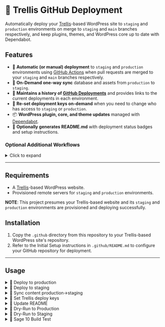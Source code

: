 # 🚀 Trellis GitHub Deployment

Automatically deploy your [Trellis](https://roots.io/trellis/)-based WordPress site to `staging` and `production` environments on merge to `staging` and `main` branches respectively, and keep plugins, themes, and WordPress core up to date with Dependabot.

## Features

- 🚀 **Automatic (or manual) deployment** to `staging` and `production` environments using [GitHub Actions](https://github.com/features/actions) when pull requests are merged to your `staging` and `main` branches respectively.
- 🔄 **On-Demand one-way sync** database and assets from `production` to `staging`.
- 🔗 **Maintains a history of [GitHub Deployments](https://docs.github.com/en/rest/reference/repos#create-a-deployment)** and provides links to the current deployments in each environment.
- 🔑 **Re-set deployment keys on-demand** when you need to change who has access to `staging` or `production`.
- 📦 **WordPress plugin, core, and theme updates** managed with [Dependabot](https://docs.github.com/en/code-security/supply-chain-security/keeping-your-dependencies-updated-automatically/about-dependabot-version-updates).
- 📝 **Optionally generates README.md** with deployment status badges and setup instructions.

### Optional Additional Workflows
<details>
<summary>Click to expand</summary>

- 🌱 **Sage 10 build test** on pull request or on-demand (make sure your theme builds before you deploy it!).
- 🧪 **Dry-run deployments** to `staging` and `production` environments on pull request or on-demand (confirm Trellis can deploy successfully without finalizing the deployment).
- ⏏️ **Eject WordPress site** from Bedrock and Trellis and prepare database and assets for migration to traditional WordPress hosting.

</details>

---
## Requirements

- A [Trellis](https://roots.io/trellis/docs/installing-trellis/)-based WordPress website.
- Provisioned remote servers for `staging` and `production` environments.

**NOTE**: This project presumes your Trellis-based website and its `staging` and `production` environments are provisioned and deploying successfully.

## Installation

1. Copy the `.github` directory from this repository to your Trellis-based WordPress site's repository.
2. Refer to the Initial Setup instructions in `.github/README.md` to configure your GitHub repository for deployment.

---

## Usage

<details>
<summary>🚀 Deploy to production</summary>

```md
.github/workflows/deploy-production.yml
```

 Automatically deploys to the `production` environment when a `pull_request` is `merged` to the `main` branch. This action can also be run manually from the "Actions" tab in GitHub.

When a deploy to `production` is completed, the following occurs:

- A new release is created with the current date and time including site's database and uploads attached as artifacts (GitHub release size restrictions apply).
- A GitHub Deployment is created with a link to the environment.

</details>

<details>
<summary>🚀 Deploy to staging</summary>
  
```md
.github/workflows/deploy-staging.yml
```

Automatically deploys to the `staging` environment when a `pull_request` is `merged` to the `staging` branch. This action can also be run manually from the "Actions" tab in GitHub.

When a deploy to `staging` is completed, the following occurs:

- A new tag is created with the current date and time.
- A GitHub Deployment is created with a link to the environment.

</details>

<details>
<summary>🔄 Sync content production->staging</summary>

```md
.github/workflows/sync-content-production-to-staging.yml
```

Copy the database and assets from the `production` environment to the `staging` environment overwriting the staging environment's database and assets.

</details>

<details>
<summary>🔑 Set Trellis deploy keys</summary>

```md
.github/workflows/set-trellis-deploy-keys.yml
```

Updates the ssh keys used by Trellis to deploy to the `staging` or `production` environments. This action can be run manually from the "Actions" tab in GitHub.

This action replaces the current deploy keys with keys with keys defined in one or more of the following locations:

- 'trellis/group_vars/all/users.yml'
- GitHub secrets named `TRELLIS_DEPLOY_KEYS`
- A new key entered manually when running the action

</details>
<details>
<summary>📝 Update README</summary>

```md
.github/workflows/update-readme.yml
```

Updates the README.md with the current deployment status badges. This action can be run manually from the "Actions" tab in GitHub.
</details>
<details>
<summary>📝 Dry-Run to Production</summary>

```md
.github/examples/dryrun-production.yml
```

⚠️ **NOTE:** This workflow must be moved to the `.github/workflows` directory to be used.

Performs a "dry-run" deployment to the `production` environment, testing all aspects of a Trellis deployment without finalizing the deploy. Automatically deploys to the `staging` environment when a `pull_request` is `opened` to the `main` branch. This action can also be run manually from the "Actions" tab in GitHub.
</details>
<details>
<summary>📝 Dry-Run to Staging</summary>

```md
.github/examples/dryrun-staging.yml
```

⚠️ **NOTE:** This workflow must be moved to the `.github/workflows` directory to be used. 

Performs a "dry-run" deployment to the `staging` environment, testing all aspects of a Trellis deployment without finalizing the deploy. Automatically deploys to the `staging` environment when a `pull_request` is `opened` to the `staging` branch. This action can also be run manually from the "Actions" tab in GitHub.
</details>
<details>
<summary>🌱 Sage 10 Build Test</summary>

```md
.github/examples/sage10-build-test.yml
```

⚠️ **NOTE:** This workflow must be moved to the `.github/workflows` directory to be used.

⚠️ **NOTE:** You must edit this workflow to update the `theme_slug` variable with your theme's slug.

Builds the Sage 10 theme and runs the theme's tests. Automatically runs when a `push` is made to any branch.
